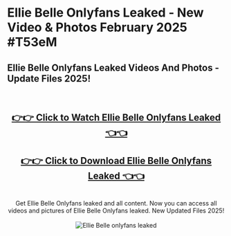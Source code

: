 # Ellie Belle Onlyfans Leaked - New Video & Photos February 2025 #T53eM

<h2>Ellie Belle Onlyfans Leaked Videos And Photos - Update Files 2025!</h2>
<br>
<div align="center">
<h2><a href="https://links2leaks.com?utm_source=elliebelle&utm_medium=git102" rel="nofollow">👉👉 Click to Watch Ellie Belle Onlyfans Leaked 👈👈</a></h2>
<h2><a href="https://links2leaks.com?utm_source=elliebelle&utm_medium=git102" rel="nofollow">👉👉 Click to Download Ellie Belle Onlyfans Leaked 👈👈</a></h2>
<br>
Get Ellie Belle Onlyfans leaked and all content. Now you can access all videos and pictures of Ellie Belle Onlyfans leaked. New Updated Files 2025!
<br>
<br>
<a href="https://links2leaks.com?utm_source=elliebelle&utm_medium=git102" rel="nofollow" data-target="animated-image.originalLink"><img src="https://i.ibb.co/Gkj2r4b/banner.png" alt="Ellie Belle onlyfans leaked" style="max-width: 100%; display: inline-block;" data-target="animated-image.originalImage"></a>
</div>
<br>
